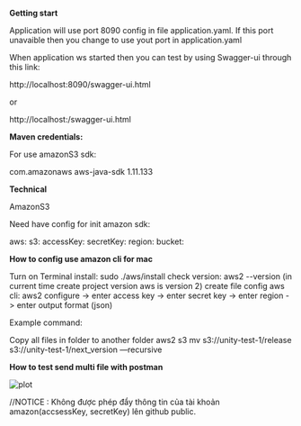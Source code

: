**Getting start**

Application will use port 8090 config in file application.yaml. If this port unavaible then you change to use yout port in application.yaml

When application ws started then you can test by using Swagger-ui through this link:

http://localhost:8090/swagger-ui.html

or

http://localhost:<your-port>/swagger-ui.html

**Maven credentials:**

For use amazonS3 sdk:

<dependency>
   <groupId>com.amazonaws</groupId>
   <artifactId>aws-java-sdk</artifactId>
   <version>1.11.133</version>
</dependency>  

**Technical**

AmazonS3 

Need have config for init amazon sdk:

aws:
  s3:
    accessKey: <access-key-account-amazon>
    secretKey: <secret-key-account-amazon>
    region: <region-account-amazon>
    bucket: <bucket-storage>

**How to config use amazon cli for mac** 

Turn on Terminal 
install: sudo ./aws/install
check version: aws2 --version (in current time create project version aws is version 2)
create file config aws cli: aws2 configure
-> enter access key
-> enter secret key
-> enter region
-> enter output format (json)

Example command:

Copy all files in folder to another folder
aws2 s3 mv s3://unity-test-1/release s3://unity-test-1/next_version —recursive

**How to test send multi file with postman**

![plot](/Users/nghiemnc/Documents/Workspace/Projecthttps:/github.com/Project2Moth/Sample-Upload-File-With-Sdk-S3.git/static/send_multi_file_postman.png)

//NOTICE : Không được phép đẩy thông tin của tài khoản amazon(accsessKey, secretKey) lên github public.

    
    
